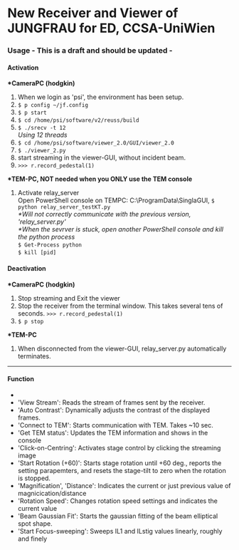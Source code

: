 # New Receiver and Viewer of JUNGFRAU for ED, CCSA-UniWien
### Usage - This is a draft and should be updated -

#### Activation
**\*CameraPC (hodgkin)**
1. When we login as 'psi', the environment has been setup.
1.  ```$ p config ~/jf.config```
1.  ```$ p start```
1.  ```$ cd /home/psi/software/v2/reuss/build```
1.  ```$ ./srecv -t 12``` \
    *Using 12 threads*
1.  ```$ cd /home/psi/software/viewer_2.0/GUI/viewer_2.0```
1.  ```$ ./viewer_2.py```
1.  start streaming in the viewer-GUI, without incident beam.
1.  ```>>> r.record_pedestal(1)```

**\*TEM-PC, NOT needed when you ONLY use the TEM console**
1. Activate relay_server \
Open PowerShell console on TEMPC: C:\ProgramData\SinglaGUI,
```$ python relay_server_testKT.py```  
*\*Will not correctly communicate with the previous version, 'relay_server.py'*  
*\*When the sevrver is stuck, open another PowerShell console and kill the python process*  
```$ Get-Process python```  
```$ kill [pid]```  

#### Deactivation
**\*CameraPC (hodgkin)**
1. Stop streaming and Exit the viewer
1. Stop the receiver from the terminal window. This takes several tens of seconds.
    ```>>> r.record_pedestal(1)```
1. ```$ p stop```

**\*TEM-PC**
1. When disconnected from the viewer-GUI, relay_server.py automatically terminates.

***
#### Function
 - 
 - 'View Stream': Reads the stream of frames sent by the receiver.
 - 'Auto Contrast': Dynamically adjusts the contrast of the displayed frames.
 - 'Connect to TEM': Starts communication with TEM. Takes ~10 sec.
 - 'Get TEM status': Updates the TEM information and shows in the console
 - 'Click-on-Centring': Activates stage control by clicking the streaming image
 - 'Start Rotation (+60)': Starts stage rotation until +60 deg., reports the setting parapemters, and resets the stage-tilt to zero when the rotation is stopped.
 - 'Magnification', 'Distance': Indicates the current or just previous value of magnicication/distance
 - 'Rotation Speed': Changes rotation speed settings and indicates the current value
 - 'Beam Gaussian Fit': Starts the gaussian fitting of the beam elliptical spot shape.
 - 'Start Focus-sweeping': Sweeps IL1 and ILstig values linearly, roughly and finely
